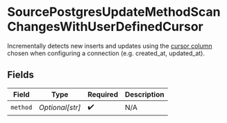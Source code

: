 # SourcePostgresUpdateMethodScanChangesWithUserDefinedCursor

Incrementally detects new inserts and updates using the <a href="https://docs.airbyte.com/understanding-airbyte/connections/incremental-append/#user-defined-cursor">cursor column</a> chosen when configuring a connection (e.g. created_at, updated_at).


## Fields

| Field              | Type               | Required           | Description        |
| ------------------ | ------------------ | ------------------ | ------------------ |
| `method`           | *Optional[str]*    | :heavy_check_mark: | N/A                |